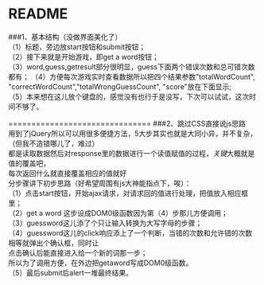 README
===============================
###1、基本结构（没做界面美化了）  
（1）标题，旁边放start按钮和submit按钮；  
（2）接下来就是开始游戏，即get a word按钮；  
（3）word,guess,getresult部分很明显，guess下面两个错误次数和总可错次数都有；
（4）方便每次游戏实时查看数据所以把四个结果参数"totalWordCount",  
"correctWordCount","totalWrongGuessCount", "score"放在下面显示;  
（5）本来想在这儿放个键盘的，感觉没有也行于是没写，下次可以试试，这次时间不够了。   

===============================
###2、跳过CSS直接说js思路    
用到了jQuery所以可以用很多便捷方法，5大步其实也就是大同小异，并不复杂，（但我不造错哪儿了，难过）        
都是读取数据然后对response里的数据进行一个读值赋值的过程，*关键*大概就是值的覆盖吧，  
每次返回什么就直接覆盖相应的值就好    
分步骤讲下初步思路（好希望周围有js大神能指点下，唉）：     
（1）点击start按钮，开始ajax请求，对请求回的值进行处理，把值放入相应框里；   
（2）get a word 这步设成DOM0级函数因为第（4）步那儿方便调用；    
（3）guessword这儿添了个只让输入转换为大写字母的步骤；      
（4）guessword这儿的click响应添上了一个判断，当错的次数和允许错的次数相等就弹出个确认框，同时让        
   点击确认后能直接进入给一个新的词那一步；      
   所以为了调用方便，在外边把getaword写成DOM0级函数。  
（5）最后submit后alert一堆最终结果。

